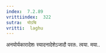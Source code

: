 ```yaml
---
index:  7.2.89
vrittiindex:  322
sutra:  योऽचि
vritti:  laghu 
---
```


अनयोर्यकारादेशः स्यादनादेशेऽजादौ परतः. त्वया. मया..

